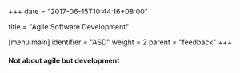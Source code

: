 +++
date = "2017-06-15T10:44:16+08:00"

title = "Agile Software Development"

[menu.main]
identifier = "ASD"
weight = 2
parent = "feedback"
+++

#### Not about agile but development

